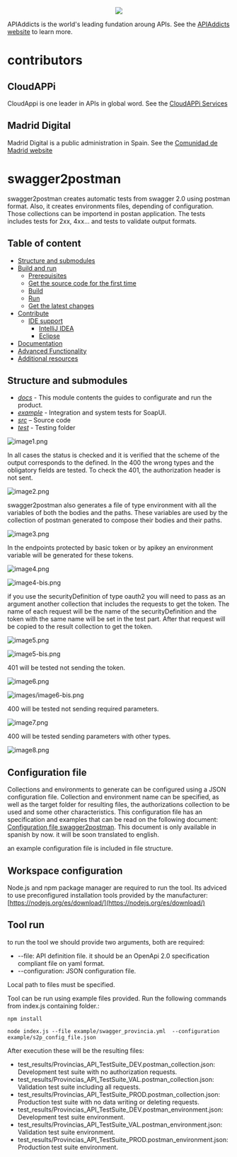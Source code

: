 <p align="center">
	<a href="https://apiaddicts.org/">
	  <img src="logo.png">
	</a>
</p>

APIAddicts is the world's leading fundation aroung APIs. See the [APIAddicts website](https://www.apiaddicts.org/)  to learn more. 

# contributors
## CloudAPPi
CloudAppi is one leader in APIs in global word. See the [CloudAPPi Services](https://cloudappi.net) 

## Madrid Digital
Madrid Digital is a public administration in Spain. See the [Comunidad de Madrid website](https://www.comunidad.madrid/)

# swagger2postman

swagger2postman creates automatic tests from swagger 2.0 using postman format. Also, it creates environments files, depending of configuration.
Those collections can be importend in postan application.  The tests includes tests for 2xx, 4xx... and tests to validate output formats.

## Table of content

* [Structure and submodules](#structure-and-submodules)
* [Build and run](#build-and-run)
  * [Prerequisites](#prerequisites)
  * [Get the source code for the first time](#get-the-source-code-for-the-first-time)
  * [Build](#build)
  * [Run](#run)
  * [Get the latest changes](#get-the-latest-changes)
* [Contribute](#contribute)
  * [IDE support](#ide-support)
    * [IntelliJ IDEA](#intellij-idea)
    * [Eclipse](#eclipse)
* [Documentation](#documentation)
* [Advanced Functionality](#advanced-functionality)
* [Additional resources](#additional-resources)


## Structure and submodules

* *[docs](docs)* - This module contents the guides to configurate and run the product.
* *[example](example)* - Integration and system tests for SoapUI.
* *[src](src)* – Source code
* *[test](soapui-maven-plugin-tester)* - Testing folder






![image1.png](images/image1.png)

In all cases the status is checked and it is verified that the scheme of the output corresponds to the defined. In the 400 the wrong types and the obligatory fields are tested. To check the 401, the authorization header is not sent.

![image2.png](images/image2.png)

swagger2postman also generates a file of type environment with all the variables of both the bodies and the paths. These variables are used by the collection of postman generated to compose their bodies and their paths.

![image3.png](images/image3.png)

In the endpoints protected by basic token or by apikey an environment variable will be generated for these tokens.

![image4.png](images/image4.png)

![image4-bis.png](images/image4-bis.png)

if you use the securityDefinition of type oauth2 you will need to pass as an argument another collection that includes the requests to get the token. The name of each request will be the name of the securityDefinition and the token with the same name will be set in the test part. After that request will be copied to the result collection to get the token.

![image5.png](images/image5.png)

![image5-bis.png](images/image5-bis.png)

401 will be tested not sending the token.

![image6.png](images/image6.png)

![images/image6-bis.png](images/image6-bis.png)

400 will be tested not sending required parameters.

![image7.png](images/image7.png)

400 will be tested sending parameters with other types.

![image8.png](images/image8.png)

## Configuration file

Collections and environments to generate can be configured using a JSON configuration file. Collection and environment name can be specified, as well as the target folder for resulting files, the authorizations collection to be used and some other characteristics. This configuration file has an specification and examples that can be read on the following document:  
[Configuration file swagger2postman](./docs/MD-swagger2postman-Archivo_de_configuracion.pdf). This document is only available in spanish by now. it will be soon translated to english.

an example configuration file is included in file structure.

## Workspace configuration

Node.js and npm package manager are required to run the tool. Its adviced to use preconfigured installation tools provided by the manufacturer:
[https://nodejs.org/es/download/](https://nodejs.org/es/download/)

## Tool run

to run the tool we should provide two arguments, both are required:

* --file: API definition file. it should be an OpenApi 2.0 specification compliant file on yaml format.
* --configuration: JSON configuration file.

Local path to files must be specified.

Tool can be run using example files provided. Run the following commands from index.js containing folder.:

 `npm install`

 `node index.js --file example/swagger_provincia.yml  --configuration example/s2p_config_file.json`

After execution these will be the resulting files:

* test_results/Provincias_API_TestSuite_DEV.postman_collection.json: Development test suite with no authorization requests.
* test_results/Provincias_API_TestSuite_VAL.postman_collection.json: Validation test suite including all requests.
* test_results/Provincias_API_TestSuite_PROD.postman_collection.json: Production test suite with no data writing or deleting requests.
* test_results/Provincias_API_TestSuite_DEV.postman_environment.json: Development test suite environment.
* test_results/Provincias_API_TestSuite_VAL.postman_environment.json: Validation test suite environment.
* test_results/Provincias_API_TestSuite_PROD.postman_environment.json: Production test suite environment.
